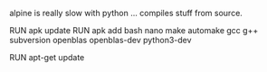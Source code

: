 alpine is really slow with python ... compiles stuff from source.

RUN apk update
RUN apk add bash nano make automake gcc g++ subversion openblas openblas-dev python3-dev

RUN apt-get update

